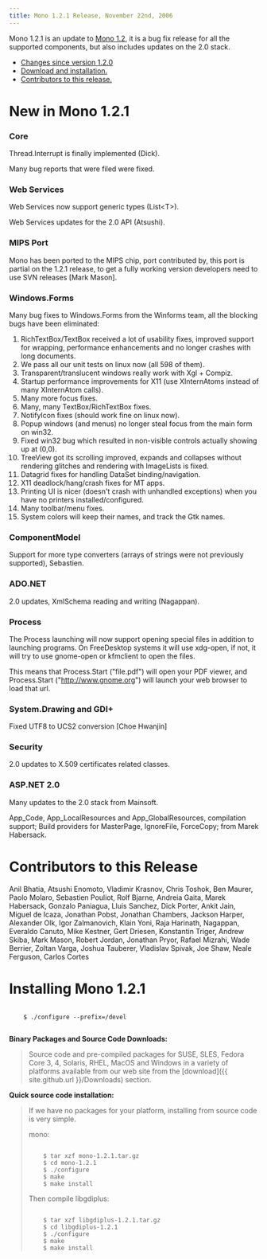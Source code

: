```yaml
---
title: Mono 1.2.1 Release, November 22nd, 2006
---
```


Mono 1.2.1 is an update to [Mono 1.2](http://www.go-mono.com/archive/1.2), it is a bug fix release for all the supported components, but also includes updates on the 2.0 stack.

-   [Changes since version 1.2.0](#changes)
-   [Download and installation.](#install)
-   [Contributors to this release.](#contributors)

New in Mono 1.2.1
=================

### Core

Thread.Interrupt is finally implemented (Dick).

Many bug reports that were filed were fixed.

### Web Services

Web Services now support generic types (List\<T\>).

Web Services updates for the 2.0 API (Atsushi).

### MIPS Port

Mono has been ported to the MIPS chip, port contributed by, this port is partial on the 1.2.1 release, to get a fully working version developers need to use SVN releases [Mark Mason].

### Windows.Forms

Many bug fixes to Windows.Forms from the Winforms team, all the blocking bugs have been eliminated:

1.  RichTextBox/TextBox received a lot of usability fixes, improved support for wrapping, performance enhancements and no longer crashes with long documents.
2.  We pass all our unit tests on linux now (all 598 of them).
3.  Transparent/translucent windows really work with Xgl + Compiz.
4.  Startup performance improvements for X11 (use XInternAtoms instead of many XInternAtom calls).
5.  Many more focus fixes.
6.  Many, many TextBox/RichTextBox fixes.
7.  NotifyIcon fixes (should work fine on linux now).
8.  Popup windows (and menus) no longer steal focus from the main form on win32.
9.  Fixed win32 bug which resulted in non-visible controls actually showing up at (0,0).
10. TreeView got its scrolling improved, expands and collapses without rendering glitches and rendering with ImageLists is fixed.
11. Datagrid fixes for handling DataSet binding/navigation.
12. X11 deadlock/hang/crash fixes for MT apps.
13. Printing UI is nicer (doesn't crash with unhandled exceptions) when you have no printers installed/configured.
14. Many toolbar/menu fixes.
15. System colors will keep their names, and track the Gtk names.

### ComponentModel

Support for more type converters (arrays of strings were not previously supported), Sebastien.

### ADO.NET

2.0 updates, XmlSchema reading and writing (Nagappan).

### Process

The Process launching will now support opening special files in addition to launching programs. On FreeDesktop systems it will use xdg-open, if not, it will try to use gnome-open or kfmclient to open the files.

This means that Process.Start ("file.pdf") will open your PDF viewer, and Process.Start ("http://www.gnome.org") will launch your web browser to load that url.

### System.Drawing and GDI+

Fixed UTF8 to UCS2 conversion [Choe Hwanjin]

### Security

2.0 updates to X.509 certificates related classes.

### ASP.NET 2.0

Many updates to the 2.0 stack from Mainsoft.

App\_Code, App\_LocalResources and App\_GlobalResources, compilation support; Build providers for MasterPage, IgnoreFile, ForceCopy; from Marek Habersack.

Contributors to this Release
============================

Anil Bhatia, Atsushi Enomoto, Vladimir Krasnov, Chris Toshok, Ben Maurer, Paolo Molaro, Sebastien Pouliot, Rolf Bjarne, Andreia Gaita, Marek Habersack, Gonzalo Paniagua, Lluis Sanchez, Dick Porter, Ankit Jain, Miguel de Icaza, Jonathan Pobst, Jonathan Chambers, Jackson Harper, Alexander Olk, Igor Zalmanovich, Klain Yoni, Raja Harinath, Nagappan, Everaldo Canuto, Mike Kestner, Gert Driesen, Konstantin Triger, Andrew Skiba, Mark Mason, Robert Jordan, Jonathan Pryor, Rafael Mizrahi, Wade Berrier, Zoltan Varga, Joshua Tauberer, Vladislav Spivak, Joe Shaw, Neale Ferguson, Carlos Cortes

Installing Mono 1.2.1
=====================

``` shell
    
    $ ./configure --prefix=/devel
    
```

**Binary Packages and Source Code Downloads:**

> Source code and pre-compiled packages for SUSE, SLES, Fedora Core 3, 4, Solaris, RHEL, MacOS and Windows in a variety of platforms available from our web site from the [download]({{ site.github.url }}/Downloads) section.

**Quick source code installation:**

> If we have no packages for your platform, installing from source code is very simple.
>
> mono:
>
> ``` shell
>     
>     $ tar xzf mono-1.2.1.tar.gz
>     $ cd mono-1.2.1
>     $ ./configure
>     $ make
>     $ make install
> ```
>
> Then compile libgdiplus:
>
> ``` shell
>     
>     $ tar xzf libgdiplus-1.2.1.tar.gz
>     $ cd libgdiplus-1.2.1
>     $ ./configure
>     $ make
>     $ make install
> ```
